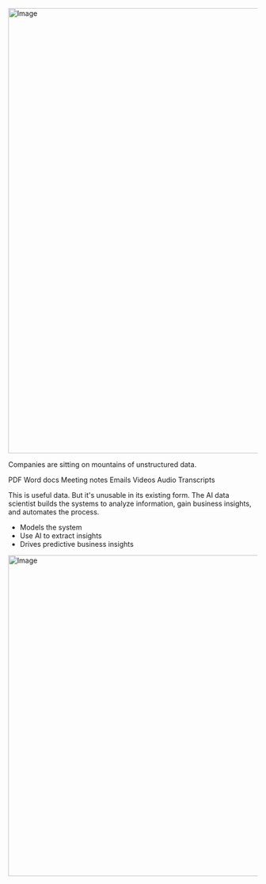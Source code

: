 <img width="1696" height="900" alt="Image" src="https://github.com/user-attachments/assets/4d956c7e-6c86-4a7f-8722-bca4a765994d" />

Companies are sitting on mountains of unstructured data. 

PDF
Word docs
Meeting notes
Emails
Videos
Audio Transcripts

This is useful data. But it's unusable in its existing form.
The AI data scientist builds the systems to analyze information, gain business insights, and automates the process. 

- Models the system
- Use AI to extract insights
- Drives predictive business insights

<img width="1201" height="649" alt="Image" src="https://github.com/user-attachments/assets/9953b5dd-6d28-4e37-af9b-981119753c5e" />
